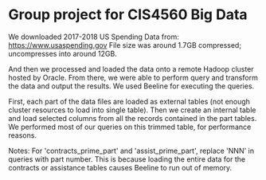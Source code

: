 # Group project for CIS4560 Big Data

We downloaded 2017-2018 US Spending Data from:
https://www.usaspending.gov
File size was around 1.7GB compressed; uncompresses into around 12GB.

And then we processed and loaded the data onto a remote Hadoop cluster hosted by Oracle.
From there, we were able to perform query and transform the data and output the results.
We used Beeline for executing the queries.

First, each part of the data files are loaded as external tables (not enough cluster resources to load into single table).
Then we create an internal table and load selected columns from all the records contained in the part tables.
We performed most of our queries on this trimmed table, for performance reasons.

Notes:
For 'contracts_prime_part' and 'assist_prime_part', replace 'NNN' in queries with part number.
This is because loading the entire data for the contracts or assistance tables causes Beeline to run out of memory.
